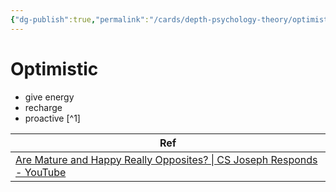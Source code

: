 ```yaml
---
{"dg-publish":true,"permalink":"/cards/depth-psychology-theory/optimistic/","created":"2022-12-31T18:18:57.786+01:00","updated":"2023-04-10T12:39:13.697+02:00"}
---
```




<div class="transclusion internal-embed is-loaded"><div class="markdown-embed">



# Optimistic 
- give energy
- recharge
- proactive
[^1]


</div></div>

| Ref                                                                                                                                                           |
| ------------------------------------------------------------------------------------------------------------------------------------------------------------- |
| [Are Mature and Happy Really Opposites? \| CS Joseph Responds - YouTube](https://www.youtube.com/watch?v=a334QVG4AWo&list=TLPQMjgwMzIwMjMQZSjG17Ndfw&index=3) |

